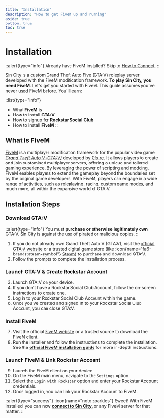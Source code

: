 ```yaml
---
title: "Installation"
description: "How to get FiveM up and running"
aside: true
bottom: true
toc: true
---
```


# Installation

::alert{type="info"}
Already have FiveM installed? Skip to [How to Connect](/server-docs/getting-started/how-to-connect).
::

Sin City is a custom Grand Theft Auto Five (GTA:V) roleplay server developed with the FiveM modification framework. **To play Sin City, you need FiveM**. Let's get you started with FiveM. This guide assumes you've never used FiveM before. You'll learn:

::list{type="info"}

- What **FiveM** is
- How to install **GTA:V**
- How to signup for **Rockstar Social Club**
- How to install **FiveM**
  ::

## What is FiveM

[FiveM](https://fivem.net/) is a multiplayer modification framework for the popular video game _[Grand Theft Auto V (GTA:V)](https://www.rockstargames.com/gta-v)_ developed by [Cfx.re](https://cfx.re/). It allows players to create and join customised multiplayer servers, offering a unique and tailored gaming experience. By leveraging the power of scripting and modding, FiveM enables players to extend the gameplay beyond the boundaries set by the original game developers. With FiveM, players can engage in a wide range of activities, such as roleplaying, racing, custom game modes, and much more, all within the expansive world of GTA:V.

## Installation Steps

### Download GTA:V

::alert{type="info"}
You must **purchase or otherwise legitimately own** GTA:V. Sin City is against the use of pirated or malicious copies.
::

1. If you do not already own Grand Theft Auto V (GTA:V), visit the [official GTA:V website](https://www.rockstargames.com/gta-v) or a trusted digital game store (like :icon{name="fa6-brands:steam-symbol"} [Steam](https://store.steampowered.com/)) to purchase and download GTA:V.
2. Follow the prompts to complete the installation process.

### Launch GTA:V & Create Rockstar Account

3. Launch GTA:V on your device.
4. If you don't have a Rockstar Social Club Account, follow the on-screen instructions to create one.
5. Log in to your Rockstar Social Club Account within the game.
6. Once you've created and signed in to your Rockstar Social Club Account, you can close GTA:V.

### Install FiveM

7. Visit the official [FiveM website](https://fivem.net) or a trusted source to download the FiveM client.
8. Run the installer and follow the instructions to complete the installation. See the **[official FiveM installation guide](https://docs.fivem.net/docs/client-manual/installing-fivem/)** for more in-depth instructions.

### Launch FiveM & Link Rockstar Account

9. Launch the FiveM client on your device.
10. On the FiveM main menu, navigate to the `Settings` option.
11. Select the `Login with Rockstar` option and enter your Rockstar Account credentials.
12. Once logged in, you can link your Rockstar Account to FiveM.

::alert{type="success"}
:icon{name="noto:sparkles"} Sweet! With FiveM installed, you can now **[connect to Sin City](/server-docs/getting-started/how-to-connect)**, or any FiveM server for that matter.
::
